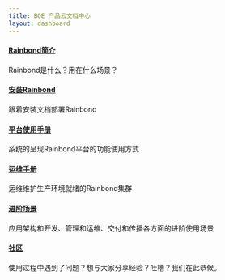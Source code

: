 ```yaml
---
title: BOE 产品云文档中心
layout: dashboard
---
```


<div class="item">
    <h4><a href="./quick-start/rainbond_overview/">Rainbond简介</a></h4>
    <p>Rainbond是什么？用在什么场景？</p>
</div>

<div class="item">
    <h4><a href="./quick-start/rainbond_install/">安装Rainbond</a></h4>
    <p>跟着安装文档部署Rainbond</p>
</div>

<div class="item">
    <h4><a href="./user-manual/">平台使用手册</a></h4>
    <p>系统的呈现Rainbond平台的功能使用方式</p>
</div>

<div class="item">
    <h4><a href="./user-operations/">运维手册</a></h4>
    <p>运维维护生产环境就绪的Rainbond集群</p>
</div>

<div class="item">
    <h4><a href="./advanced-scenarios/">进阶场景</a></h4>
    <p>应用架构和开发、管理和运维、交付和传播各方面的进阶使用场景</p>
</div>

<div class="item">
    <h4><a href="//t.goodrain.com">社区</a></h4>
    <p>使用过程中遇到了问题？想与大家分享经验？吐槽？我们在此恭候。</p>
</div>


